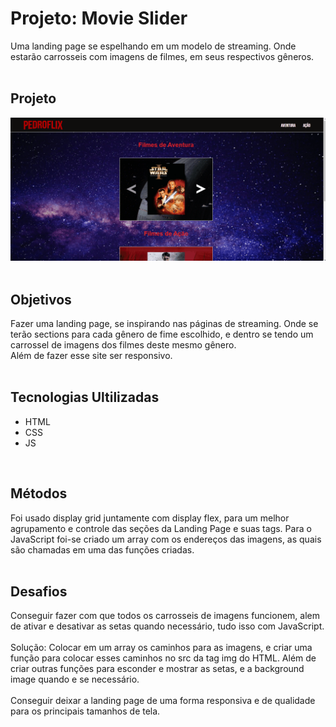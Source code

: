 # Projeto: Movie Slider
Uma landing page se espelhando em um modelo de streaming.
Onde estarão carrosseis com imagens de filmes, em seus respectivos gêneros.
<br>
<br>

## Projeto
<img src='src/images/pedroflix-2.gif' alt='Gif do projeto'>
<br>
<br>

## Objetivos
Fazer uma landing page, se inspirando nas páginas de streaming. Onde se terão sections para cada gênero de fime escolhido, e dentro se tendo um carrossel de imagens dos filmes deste mesmo gênero. <br> 
Além de fazer esse site ser responsivo.
<br>
<br>

## Tecnologias Ultilizadas
- HTML
- CSS
- JS
<br>

## Métodos
Foi usado display grid juntamente com display flex, para um melhor agrupamento e controle das seções da Landing Page e suas tags.
Para o JavaScript foi-se criado um array com os endereços das imagens, as quais são chamadas em uma das funções criadas.
<br>
<br>

## Desafios
Conseguir fazer com que todos os carrosseis de imagens funcionem, alem de ativar e desativar as setas quando necessário, tudo isso com JavaScript. 
<br><br>
Solução: Colocar em um array os caminhos para as imagens, e criar uma função para colocar esses caminhos no src da tag img do HTML. Além de criar outras funções para esconder e mostrar as setas, e a background image quando e se necessário. 
<br><br>
Conseguir deixar a landing page de uma forma responsiva e de qualidade para os principais tamanhos de tela.
